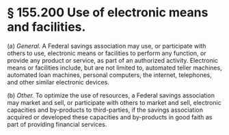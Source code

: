 # § 155.200   Use of electronic means and facilities.

(a) *General.* A Federal savings association may use, or participate with others to use, electronic means or facilities to perform any function, or provide any product or service, as part of an authorized activity. Electronic means or facilities include, but are not limited to, automated teller machines, automated loan machines, personal computers, the internet, telephones, and other similar electronic devices.


(b) *Other.* To optimize the use of resources, a Federal savings association may market and sell, or participate with others to market and sell, electronic capacities and by-products to third-parties, if the savings association acquired or developed these capacities and by-products in good faith as part of providing financial services.




